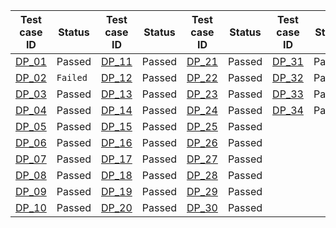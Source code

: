 Test case ID | Status | Test case ID | Status | Test case ID | Status | Test case ID | Status |  
--- | --- | --- | --- | --- | --- | --- | --- |
[DP_01][1] | Passed |[DP_11][11] | Passed |[DP_21][21] | Passed |[DP_31][31] | Passed |
[DP_02][2] | `Failed` |[DP_12][12] | Passed |[DP_22][22] | Passed |[DP_32][32] | Passed |
[DP_03][3] | Passed |[DP_13][13] | Passed |[DP_23][23] | Passed |[DP_33][33] | Passed |
[DP_04][4] | Passed |[DP_14][14] | Passed |[DP_24][24] | Passed |[DP_34][34] | Passed |
[DP_05][5] | Passed |[DP_15][15] | Passed |[DP_25][25] | Passed |
[DP_06][6] | Passed |[DP_16][16] | Passed |[DP_26][26] | Passed |
[DP_07][7] | Passed |[DP_17][17] | Passed |[DP_27][27] | Passed |
[DP_08][8] | Passed |[DP_18][18] | Passed |[DP_28][28] | Passed |
[DP_09][9] | Passed |[DP_19][19] | Passed |[DP_29][29] | Passed |
[DP_10][10] | Passed |[DP_20][20] | Passed |[DP_30][30] | Passed |




[1]:https://github.com/AdTechMedia/drupal-module/blob/test/test_scripts/ATM_Plugin_DP_01.md
[2]:https://github.com/AdTechMedia/drupal-module/blob/test/test_scripts/ATM_Plugin_DP_02.md
[3]:https://github.com/AdTechMedia/drupal-module/blob/test/test_scripts/ATM_Plugin_DP_03.md
[4]:https://github.com/AdTechMedia/drupal-module/blob/test/test_scripts/ATM_Plugin_DP_04.md
[5]:https://github.com/AdTechMedia/drupal-module/blob/test/test_scripts/ATM_Plugin_DP_05.md
[6]:https://github.com/AdTechMedia/drupal-module/blob/test/test_scripts/ATM_Plugin_DP_06.md
[7]:https://github.com/AdTechMedia/drupal-module/blob/test/test_scripts/ATM_Plugin_DP_07.md
[8]:https://github.com/AdTechMedia/drupal-module/blob/test/test_scripts/ATM_Plugin_DP_08.md
[9]:https://github.com/AdTechMedia/drupal-module/blob/test/test_scripts/ATM_Plugin_DP_09.md
[10]:https://github.com/AdTechMedia/drupal-module/blob/test/test_scripts/ATM_Plugin_DP_10.md
[11]:https://github.com/AdTechMedia/drupal-module/blob/test/test_scripts/ATM_Plugin_DP_11.md
[12]:https://github.com/AdTechMedia/drupal-module/blob/test/test_scripts/ATM_Plugin_DP_12.md
[13]:https://github.com/AdTechMedia/drupal-module/blob/test/test_scripts/ATM_Plugin_DP_13.md
[14]:https://github.com/AdTechMedia/drupal-module/blob/test/test_scripts/ATM_Plugin_DP_14.md
[15]:https://github.com/AdTechMedia/drupal-module/blob/test/test_scripts/ATM_Plugin_DP_15.md
[16]:https://github.com/AdTechMedia/drupal-module/blob/test/test_scripts/ATM_Plugin_DP_16.md
[17]:https://github.com/AdTechMedia/drupal-module/blob/test/test_scripts/ATM_Plugin_DP_17.md
[18]:https://github.com/AdTechMedia/drupal-module/blob/test/test_scripts/ATM_Plugin_DP_18.md
[19]:https://github.com/AdTechMedia/drupal-module/blob/test/test_scripts/ATM_Plugin_DP_19.md
[20]:https://github.com/AdTechMedia/drupal-module/blob/test/test_scripts/ATM_Plugin_DP_20.md
[21]:https://github.com/AdTechMedia/drupal-module/blob/test/test_scripts/ATM_Plugin_DP_21.md
[22]:https://github.com/AdTechMedia/drupal-module/blob/test/test_scripts/ATM_Plugin_DP_22.md
[23]:https://github.com/AdTechMedia/drupal-module/blob/test/test_scripts/ATM_Plugin_DP_23.md
[24]:https://github.com/AdTechMedia/drupal-module/blob/test/test_scripts/ATM_Plugin_DP_24.md
[25]:https://github.com/AdTechMedia/drupal-module/blob/test/test_scripts/ATM_Plugin_DP_25.md
[26]:https://github.com/AdTechMedia/drupal-module/blob/test/test_scripts/ATM_Plugin_DP_26.md
[27]:https://github.com/AdTechMedia/drupal-module/blob/test/test_scripts/ATM_Plugin_DP_27.md
[28]:https://github.com/AdTechMedia/drupal-module/blob/test/test_scripts/ATM_Plugin_DP_28.md
[29]:https://github.com/AdTechMedia/drupal-module/blob/test/test_scripts/ATM_Plugin_DP_29.md
[30]:https://github.com/AdTechMedia/drupal-module/blob/test/test_scripts/ATM_Plugin_DP_30.md
[31]:https://github.com/AdTechMedia/drupal-module/blob/test/test_scripts/ATM_Plugin_DP_31.md
[32]:https://github.com/AdTechMedia/drupal-module/blob/test/test_scripts/ATM_Plugin_DP_32.md
[33]:https://github.com/AdTechMedia/drupal-module/blob/test/test_scripts/ATM_Plugin_DP_33.md
[34]:https://github.com/AdTechMedia/drupal-module/blob/test/test_scripts/ATM_Plugin_DP_34.md
